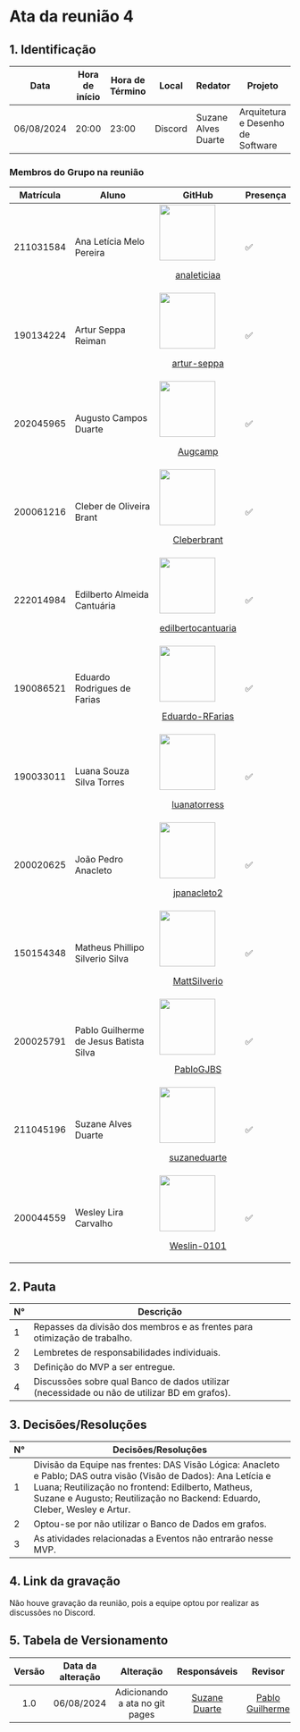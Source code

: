 # **Ata da reunião 4**

## **1. Identificação**

| Data       | Hora de início | Hora de Término | Local   | Redator                     | Projeto               |
| ---------- | -------------- | --------------- | ------- | --------------------------- | --------------------- |
| 06/08/2024 | 20:00          | 23:00           | Discord | Suzane Alves Duarte | Arquitetura e Desenho de Software |


### Membros do Grupo na reunião
| Matrícula | Aluno                                  | GitHub                                                                                                                                                                                                        | Presença |
| --------- | -------------------------------------- | ------------------------------------------------------------------------------------------------------------------------------------------------------------------------------------------------------------- | -------- |
| 211031584 | Ana Letícia Melo Pereira               | [<img src="https://github.com/analeticiaa.png" width="100px">](https://github.com/analeticiaa)<br/><p align="center"><a href="https://github.com/analeticiaa">analeticiaa</a></p>                             | ✅        |
| 190134224 | Artur Seppa Reiman                     | [<img src="https://github.com/artur-seppa.png" width="100px">](https://github.com/artur-seppa)<br/><p align="center"><a href="https://github.com/artur-seppa">artur-seppa</a></p>                             | ✅        |
| 202045965 | Augusto Campos Duarte                  | [<img src="https://github.com/Augcamp.png" width="100px">](https://github.com/Augcamp)<br/><p align="center"><a href="https://github.com/Augcamp">Augcamp</a></p>                                             | ✅        |
| 200061216 | Cleber de Oliveira Brant               | [<img src="https://github.com/Cleberbrant.png" width="100px">](https://github.com/Cleberbrant)<br/><p align="center"><a href="https://github.com/Cleberbrant">Cleberbrant</a></p>                             | ✅        |
| 222014984 | Edilberto Almeida Cantuária            | [<img src="https://github.com/edilbertocantuaria.png" width="100px">](https://github.com/edilbertocantuaria)<br/><p align="center"><a href="https://github.com/edilbertocantuaria">edilbertocantuaria</a></p> | ✅        |
| 190086521 | Eduardo Rodrigues de Farias            | [<img src="https://github.com/Eduardo-RFarias.png" width="100px">](https://github.com/Eduardo-RFarias)<br/><p align="center"><a href="https://github.com/Eduardo-RFarias">Eduardo-RFarias</a></p>             | ✅        |
| 190033011 | Luana Souza Silva Torres               | [<img src="https://github.com/luanatorress.png" width="100px">](https://github.com/luanatorress)<br/><p align="center"><a href="https://github.com/luanatorress">luanatorress</a></p>                         | ✅        |
| 200020625 | João Pedro Anacleto                    | [<img src="https://github.com/jpanacleto2.png" width="100px">](https://github.com/jpanacleto2)<br/><p align="center"><a href="https://github.com/jpanacleto2">jpanacleto2</a></p>                             | ✅        |
| 150154348 | Matheus Phillipo Silverio Silva        | [<img src="https://github.com/MattSilverio.png" width="100px">](https://github.com/MattSilverio)<br/><p align="center"><a href="https://github.com/MattSilverio">MattSilverio</a></p>                         | ✅        |
| 200025791 | Pablo Guilherme de Jesus Batista Silva | [<img src="https://github.com/PabloGJBS.png" width="100px">](https://github.com/PabloGJBS)<br/><p align="center"><a href="https://github.com/PabloGJBS">PabloGJBS</a></p>                                     | ✅        |
| 211045196 | Suzane Alves Duarte                    | [<img src="https://github.com/suzaneduarte.png" width="100px">](https://github.com/suzaneduarte)<br/><p align="center"><a href="https://github.com/suzaneduarte">suzaneduarte</a></p>                         | ✅        |
| 200044559 | Wesley Lira Carvalho                   | [<img src="https://github.com/Weslin-0101.png" width="100px">](https://github.com/Weslin-0101)<br/><p align="center"><a href="https://github.com/Weslin-0101">Weslin-0101</a></p>                             | ✅        |

## **2. Pauta**

| N°  | Descrição                                               |
| --- | ------------------------------------------------------- |
| 1   | Repasses da divisão dos membros e as frentes para otimização de trabalho.|
| 2   | Lembretes de responsabilidades individuais. |
| 3   | Definição do MVP a ser entregue. |
| 4   | Discussões sobre qual Banco de dados utilizar (necessidade ou não de utilizar BD em grafos). |


## **3. Decisões/Resoluções**

| N°  | Decisões/Resoluções                                                                                                |
| --- | ------------------------------------------------------------------------------------------------------------------ |
| 1   | Divisão da Equipe nas frentes: DAS Visão Lógica: Anacleto e Pablo; DAS outra visão (Visão de Dados): Ana Letícia e Luana; Reutilização no frontend: Edilberto, Matheus, Suzane e Augusto; Reutilização no Backend: Eduardo, Cleber, Wesley e Artur.|
| 2   | Optou-se por não utilizar o Banco de Dados em grafos.  |
| 3   | As atividades relacionadas a Eventos não entrarão nesse MVP. |

## **4. Link da gravação**

Não houve gravação da reunião, pois a equipe optou por realizar as discussões no Discord. 

## **5. Tabela de Versionamento**


| Versão |    Data da alteração  |           Alteração            |                           Responsáveis                            | Revisor | Data da revisão |
| :----: | :--------: | :----------------------------: | :---------------------------------------------------------------: | :-----: | :------:|
|  1.0   | 06/08/2024 | Adicionando a ata no git pages |[Suzane Duarte](https://github.com/suzaneduarte) | [Pablo Guilherme](https://github.com/PabloGJBS) | 07/08/2024|